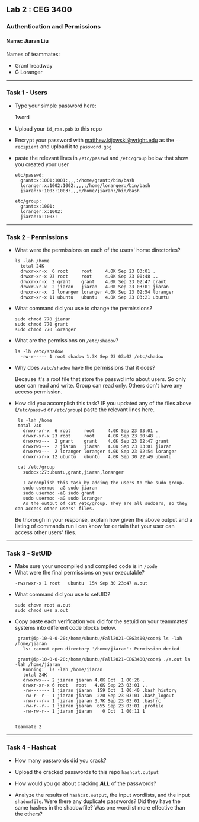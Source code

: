 
## Lab 2 : CEG 3400

### Authentication and Permissions

#### Name: Jiaran Liu

Names of teammates:
* GrantTreadway
* G Loranger

---

### Task 1 - Users

* Type your simple password here:

  1word
 
* Upload your `id_rsa.pub` to this repo
* Encrypt your password with matthew.kijowski@wright.edu as the `--recipient` and upload it to `password.gpg`
* paste the relevant lines in `/etc/passwd` and `/etc/group` below that show you created your user
  ```
  etc/passwd:
    grant:x:1001:1001:,,,:/home/grant:/bin/bash
    loranger:x:1002:1002:,,,:/home/loranger:/bin/bash
    jiaran:x:1003:1003:,,,:/home/jiaran:/bin/bash

  etc/group:
    grant:x:1001:
    loranger:x:1002:
    jiaran:x:1003:

  ```

---

### Task 2 - Permissions

* What were the permissions on each of the users' home directories?
  ```
  ls -lah /home
    total 24K
    drwxr-xr-x  6 root     root     4.0K Sep 23 03:01 .
    drwxr-xr-x 23 root     root     4.0K Sep 23 00:48 ..
    drwxr-xr-x  2 grant    grant    4.0K Sep 23 02:47 grant
    drwxr-xr-x  2 jiaran   jiaran   4.0K Sep 23 03:01 jiaran
    drwxr-xr-x  2 loranger loranger 4.0K Sep 23 02:54 loranger
    drwxr-xr-x 11 ubuntu   ubuntu   4.0K Sep 23 03:21 ubuntu

  ```
* What command did you use to change the permissions?
  ```
  sudo chmod 770 jiaran
  sudo chmod 770 grant
  sudo chmod 770 loranger

  ```
* What are the permissions on `/etc/shadow`?
  ```
  ls -lh /etc/shadow
    -rw-r----- 1 root shadow 1.3K Sep 23 03:02 /etc/shadow
  ```
* Why does `/etc/shadow` have the permissions that it does?

  Because it's a root file that store the passwd info about users. So only user can read and write. Group can read only. Others don't have any access permission.

* How did you accomplish this task?  IF you updated any of the files above
  (`/etc/passwd` or `/etc/group`) paste the relevant lines here.  
  ```
   ls -lah /home
   total 24K
     drwxr-xr-x  6 root     root     4.0K Sep 23 03:01 .
     drwxr-xr-x 23 root     root     4.0K Sep 23 00:48 ..
     drwxrwx---  2 grant    grant    4.0K Sep 23 02:47 grant
     drwxrwx---  2 jiaran   jiaran   4.0K Sep 23 03:01 jiaran
     drwxrwx---  2 loranger loranger 4.0K Sep 23 02:54 loranger
     drwxr-xr-x 12 ubuntu   ubuntu   4.0K Sep 30 22:49 ubuntu
   
   cat /etc/group
     sudo:x:27:ubuntu,grant,jiaran,loranger

     I accomplish this task by adding the users to the sudo group. 
     sudo usermod -aG sudo jiaran
     sudo usermod -aG sudo grant
     sudo usermod -aG sudo loranger
     As the output of cat /etc/group. They are all sudoers, so they can access other users' files.

  ```

  Be thorough in your response, explain how given the above output and 
  a listing of commands run I can know for certain that your user can 
  access other users' files.

---

### Task 3 - SetUID

* Make sure your uncompiled and compiled code is in `/code`
* What were the final permissions on your executable?
  ```
  -rwsrwxr-x 1 root   ubuntu  15K Sep 30 23:47 a.out

  ```
* What command did you use to setUID?
  ```
  sudo chown root a.out
  sudo chmod u+s a.out

  ```
* Copy paste each verification you did for the setuid on your teammates'
  systems into different code blocks below.
  ```
   grant@ip-10-0-0-20:/home/ubuntu/Fall2021-CEG3400/code$ ls -lah /home/jiaran
     ls: cannot open directory '/home/jiaran': Permission denied
   
   grant@ip-10-0-0-20:/home/ubuntu/Fall2021-CEG3400/code$ ./a.out ls -lah /home/jiaran
     Running:  ls -lah /home/jiaran
     total 24K
     drwxrwx--- 2 jiaran jiaran 4.0K Oct  1 00:26 .
     drwxr-xr-x 6 root   root   4.0K Sep 23 03:01 ..
     -rw------- 1 jiaran jiaran  159 Oct  1 00:40 .bash_history
     -rw-r--r-- 1 jiaran jiaran  220 Sep 23 03:01 .bash_logout
     -rw-r--r-- 1 jiaran jiaran 3.7K Sep 23 03:01 .bashrc
     -rw-r--r-- 1 jiaran jiaran  655 Sep 23 03:01 .profile
     -rw-rw-r-- 1 jiaran jiaran    0 Oct  1 00:11 1
   

  ```
  ```
  teammate 2
  ```

---

### Task 4 - Hashcat

* How many passwords did you crack?
* Upload the cracked passwords to this repo `hashcat.output`
* How would you go about cracking ***ALL*** of the passwords?

* Analyze the results of `hashcat.output`, the input wordlists, 
  and the input `shadowfile`.  Were there any duplicate passwords?
  Did they have the same hashes in the shadowfile?  Was one wordlist more
  effective than the others?

